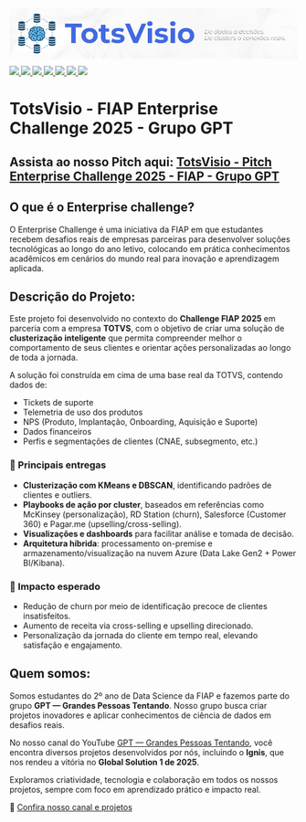 ![Application Banner](README/capa-readme.png)
<div align="left" style="margin-top: -1%">
    <a href="https://azure.microsoft.com/" target="_blank">
        <image src="https://img.shields.io/badge/Microsoft_Azure-0089D6?style=for-the-badge&logo=microsoft-azure&logoColor=white">
    </a>
    <a href="https://jupyter.org" target="_blank">
        <image src="https://img.shields.io/badge/jupyter-%23FA0F00.svg?style=for-the-badge&logo=jupyter&logoColor=white">
    </a>
    <a href="https://www.python.org/" target="_blank">
        <image src="https://img.shields.io/badge/Python-FFD43B?style=for-the-badge&logo=python&logoColor=blue">
    </a>
    <a href="https://scikit-learn.org/stable" target="_blank">
        <image src="https://img.shields.io/badge/scikit--learn-%23F7931E.svg?style=for-the-badge&logo=scikit-learn&logoColor=white">
    </a>
    <a href="https://pandas.pydata.org/" target="_blank">
        <image src="https://img.shields.io/badge/pandas-%23150458.svg?style=for-the-badge&logo=pandas&logoColor=white">
    </a>
    <a href="https://matplotlib.org/" target="_blank">
        <image src="https://img.shields.io/badge/Matplotlib-%23ffffff.svg?style=for-the-badge&logo=Matplotlib&logoColor=black">
    </a>
    <a href="https://www.microsoft.com/pt-br/power-platform/products/power-bi" target="_blank">
        <image src="https://img.shields.io/badge/power_bi-F2C811?style=for-the-badge&logo=powerbi&logoColor=black">
    </a>
</div>

# TotsVisio - FIAP Enterprise Challenge 2025 - Grupo GPT
## Assista ao nosso Pitch aqui: [TotsVisio - Pitch Enterprise Challenge 2025 - FIAP - Grupo GPT](https://www.youtube.com/watch?v=e8K8D2V4Dvs)

<!-- [![TotsVisio - Pitch Enterprise Challenge 2025 - FIAP - Grupo GPT - Grupo GPT](README/capa-pitch.png)](https://www.youtube.com/watch?v=e8K8D2V4Dvs) -->

## O que é o Enterprise challenge?
O Enterprise Challenge é uma iniciativa da FIAP em que estudantes recebem desafios reais de empresas parceiras para desenvolver soluções tecnológicas ao longo do ano letivo, colocando em prática conhecimentos acadêmicos em cenários do mundo real para inovação e aprendizagem aplicada.

## Descrição do Projeto:

Este projeto foi desenvolvido no contexto do **Challenge FIAP 2025** em parceria com a empresa **TOTVS**, com o objetivo de criar uma solução de **clusterização inteligente** que permita compreender melhor o comportamento de seus clientes e orientar ações personalizadas ao longo de toda a jornada.

A solução foi construída em cima de uma base real da TOTVS, contendo dados de:

* Tickets de suporte
* Telemetria de uso dos produtos
* NPS (Produto, Implantação, Onboarding, Aquisição e Suporte)
* Dados financeiros
* Perfis e segmentações de clientes (CNAE, subsegmento, etc.)

### 🚀 Principais entregas

* **Clusterização com KMeans e DBSCAN**, identificando padrões de clientes e outliers.
* **Playbooks de ação por cluster**, baseados em referências como McKinsey (personalização), RD Station (churn), Salesforce (Customer 360) e Pagar.me (upselling/cross-selling).
* **Visualizações e dashboards** para facilitar análise e tomada de decisão.
* **Arquitetura híbrida**: processamento on-premise e armazenamento/visualização na nuvem Azure (Data Lake Gen2 + Power BI/Kibana).

### 🎯 Impacto esperado

* Redução de churn por meio de identificação precoce de clientes insatisfeitos.
* Aumento de receita via cross-selling e upselling direcionado.
* Personalização da jornada do cliente em tempo real, elevando satisfação e engajamento.

## Quem somos:

Somos estudantes do 2º ano de Data Science da FIAP e fazemos parte do grupo **GPT — Grandes Pessoas Tentando**. Nosso grupo busca criar projetos inovadores e aplicar conhecimentos de ciência de dados em desafios reais.

No nosso canal do YouTube [GPT — Grandes Pessoas Tentando](https://www.youtube.com/@GPT-Grandes-Pessoas-Tentando), você encontra diversos projetos desenvolvidos por nós, incluindo o **Ignis**, que nos rendeu a vitória no **Global Solution 1 de 2025**.

Exploramos criatividade, tecnologia e colaboração em todos os nossos projetos, sempre com foco em aprendizado prático e impacto real.

🔗 [Confira nosso canal e projetos](https://www.youtube.com/watch?v=e8K8D2V4Dvs)
